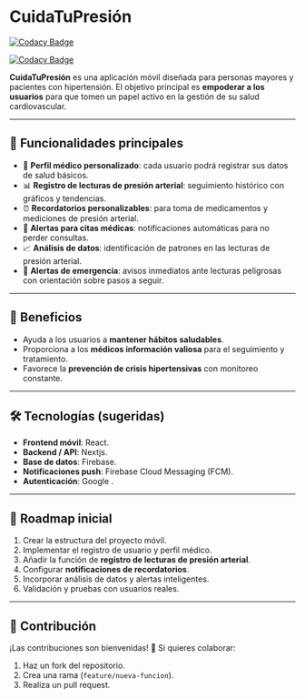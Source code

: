 # CuidaTuPresión
[![Codacy Badge](https://app.codacy.com/project/badge/Grade/d23b250378cb4cd7bc0b9d4994b012a4)](https://app.codacy.com/gh/raalzate/cuidatupresion/dashboard?utm_source=gh&utm_medium=referral&utm_content=&utm_campaign=Badge_grade)

[![Codacy Badge](https://app.codacy.com/project/badge/Coverage/d23b250378cb4cd7bc0b9d4994b012a4)](https://app.codacy.com/gh/raalzate/cuidatupresion/dashboard?utm_source=gh&utm_medium=referral&utm_content=&utm_campaign=Badge_coverage)

**CuidaTuPresión** es una aplicación móvil diseñada para personas mayores y pacientes con hipertensión.
El objetivo principal es **empoderar a los usuarios** para que tomen un papel activo en la gestión de su salud cardiovascular.

---

## 📱 Funcionalidades principales

* 👤 **Perfil médico personalizado**: cada usuario podrá registrar sus datos de salud básicos.
* 📊 **Registro de lecturas de presión arterial**: seguimiento histórico con gráficos y tendencias.
* ⏰ **Recordatorios personalizables**: para toma de medicamentos y mediciones de presión arterial.
* 📅 **Alertas para citas médicas**: notificaciones automáticas para no perder consultas.
* 📈 **Análisis de datos**: identificación de patrones en las lecturas de presión arterial.
* 🚨 **Alertas de emergencia**: avisos inmediatos ante lecturas peligrosas con orientación sobre pasos a seguir.

---

## 🎯 Beneficios

* Ayuda a los usuarios a **mantener hábitos saludables**.
* Proporciona a los **médicos información valiosa** para el seguimiento y tratamiento.
* Favorece la **prevención de crisis hipertensivas** con monitoreo constante.

---

## 🛠️ Tecnologías (sugeridas)

* **Frontend móvil**: React.
* **Backend / API**: Nextjs.
* **Base de datos**: Firebase.
* **Notificaciones push**: Firebase Cloud Messaging (FCM).
* **Autenticación**: Google .

---

## 🚀 Roadmap inicial

1. Crear la estructura del proyecto móvil.
2. Implementar el registro de usuario y perfil médico.
3. Añadir la función de **registro de lecturas de presión arterial**.
4. Configurar **notificaciones de recordatorios**.
5. Incorporar análisis de datos y alertas inteligentes.
6. Validación y pruebas con usuarios reales.

---

## 🤝 Contribución

¡Las contribuciones son bienvenidas! 🎉
Si quieres colaborar:

1. Haz un fork del repositorio.
2. Crea una rama (`feature/nueva-funcion`).
3. Realiza un pull request.
